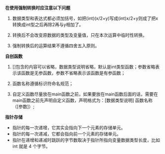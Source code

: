 **在使用强制转换时应注意以下问题**

1. 数据类型和表达式都必须加括号，如把(int)(x/2+y)写成(int)x/2+y则成了把x转换成int型之后再除2再与y相加了。

2. 转换后不会改变原数据的类型及变量值，只在本次运算中临时性转换。

3. 强制转换后的运算结果不遵循四舍五入原则。

**自创函数**
1. []包含的内容可以省略，数据类型说明省略，默认是int类型函数；参数省略表示该函数是无参函数，参数不省略表示该函数是有参函数；

2. 函数名称遵循标识符命名规范；

3. 自定义函数尽量放在main函数之前，如果要放在main函数后面的话，需要在main函数之前先声明自定义函数，声明格式为：[数据类型说明] 函数名称（[参数]）;

**指针存储**
- 指针的每一次递增，它其实会指向下一个元素的存储单元。
- 指针的每一次递减，它都会指向前一个元素的存储单元。
- 指针在递增和递减时跳跃的字节数取决于指针所指向变量数据类型长度，比如 int 就是 4 个字节。
